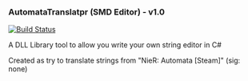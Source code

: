 ### AutomataTranslatpr (SMD Editor) - v1.0
[![Build Status](https://travis-ci.org/ForumHulp/pageaddon.svg?branch=master)](http://vnx.uvnworks.com)

A DLL Library tool to allow you write your own string editor in C#

Created as try to translate strings from "NieR: Automata [Steam]" (sig: none)
